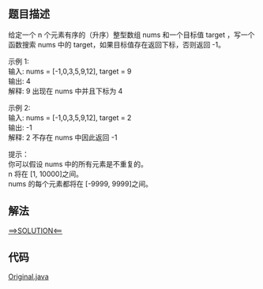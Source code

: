 ## 题目描述

给定一个 n 个元素有序的（升序）整型数组 nums 和一个目标值 target ，写一个函数搜索 nums 中的 target，如果目标值存在返回下标，否则返回 -1。

示例 1:
<br>输入: nums = [-1,0,3,5,9,12], target = 9
<br>输出: 4
<br>解释: 9 出现在 nums 中并且下标为 4

示例 2:
<br>输入: nums = [-1,0,3,5,9,12], target = 2
<br>输出: -1
<br>解释: 2 不存在 nums 中因此返回 -1

提示：
<br>你可以假设 nums 中的所有元素是不重复的。
<br>n 将在 [1, 10000]之间。
<br>nums 的每个元素都将在 [-9999, 9999]之间。

## 解法

[==>SOLUTION<==](https://leetcode-cn.com/problems/binary-search/solution/er-fen-cha-zhao-by-leetcode/)

## 代码

[Original.java](https://github.com/Marshal7cc/leetcode-java/blob/master/src/binarysearch/Original.java)

